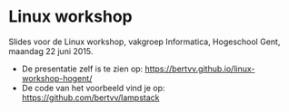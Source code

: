 # Linux workshop

Slides voor de Linux workshop, vakgroep Informatica, Hogeschool Gent, maandag 22 juni 2015.


* De presentatie zelf is te zien op: https://bertvv.github.io/linux-workshop-hogent/
* De code van het voorbeeld vind je op: https://github.com/bertvv/lampstack

